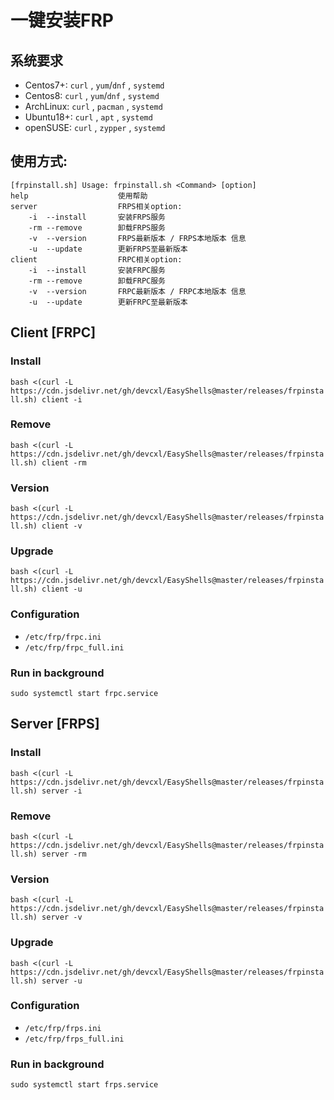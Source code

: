 # 一键安装FRP

## 系统要求

* Centos7+: `curl` , `yum`/`dnf` , `systemd`
* Centos8: `curl` , `yum`/`dnf` , `systemd`
* ArchLinux: `curl` , `pacman` , `systemd`
* Ubuntu18+: `curl` , `apt` , `systemd`
* openSUSE: `curl` , `zypper` , `systemd`

## 使用方式:

```
[frpinstall.sh] Usage: frpinstall.sh <Command> [option]
help                    使用帮助
server                  FRPS相关option:
    -i  --install       安装FRPS服务
    -rm --remove        卸载FRPS服务
    -v  --version       FRPS最新版本 / FRPS本地版本 信息
    -u  --update        更新FRPS至最新版本
client                  FRPC相关option:
    -i  --install       安装FRPC服务
    -rm --remove        卸载FRPC服务
    -v  --version       FRPC最新版本 / FRPC本地版本 信息
    -u  --update        更新FRPC至最新版本
```

## Client [FRPC]

### Install 

`bash <(curl -L https://cdn.jsdelivr.net/gh/devcxl/EasyShells@master/releases/frpinstall.sh) client -i`

### Remove

`bash <(curl -L https://cdn.jsdelivr.net/gh/devcxl/EasyShells@master/releases/frpinstall.sh) client -rm`

### Version

`bash <(curl -L https://cdn.jsdelivr.net/gh/devcxl/EasyShells@master/releases/frpinstall.sh) client -v`


### Upgrade

`bash <(curl -L https://cdn.jsdelivr.net/gh/devcxl/EasyShells@master/releases/frpinstall.sh) client -u`

### Configuration

* `/etc/frp/frpc.ini`
* `/etc/frp/frpc_full.ini`


### Run in background

`sudo systemctl start frpc.service`


## Server [FRPS]


### Install 

`bash <(curl -L https://cdn.jsdelivr.net/gh/devcxl/EasyShells@master/releases/frpinstall.sh) server -i`

### Remove

`bash <(curl -L https://cdn.jsdelivr.net/gh/devcxl/EasyShells@master/releases/frpinstall.sh) server -rm`

### Version

`bash <(curl -L https://cdn.jsdelivr.net/gh/devcxl/EasyShells@master/releases/frpinstall.sh) server -v`


### Upgrade

`bash <(curl -L https://cdn.jsdelivr.net/gh/devcxl/EasyShells@master/releases/frpinstall.sh) server -u`

### Configuration

* `/etc/frp/frps.ini`
* `/etc/frp/frps_full.ini`

### Run in background

`sudo systemctl start frps.service`